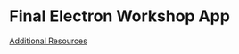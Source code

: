 # Final Electron Workshop App

[Additional Resources](https://github.com/reverentgeek/electron-workshop/wiki/Resources)
